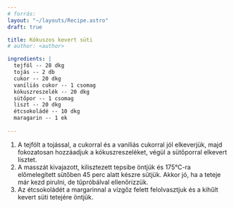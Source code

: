 ```yaml
---
# forrás: 
layout: "~/layouts/Recipe.astro"
draft: true

title: Kókuszos kevert süti
# author: <author>

ingredients: |
  tejföl -- 28 dkg
  tojás -- 2 db
  cukor -- 20 dkg
  vaníliás cukor -- 1 csomag
  kókuszreszelék -- 20 dkg
  sütőpor -- 1 csomag
  liszt -- 20 dkg
  étcsokoládé -- 10 dkg
  maragarin -- 1 ek
  
---
```


1. A tejfölt a tojással, a cukorral és a vaníliás cukorral jól elkeverjük, majd fokozatosan hozzáadjuk a kókuszreszeléket, végül a sütőporral elkevert lisztet.
1. A masszát kivajazott, kilisztezett tepsibe öntjük és 175°C-ra előmelegített sütőben 45 perc alatt készre sütjük. Akkor jó, ha a teteje már kezd pirulni, de tűpróbálval ellenőrizzük.
1. Az étcsokoládét a margarinnal a vízgőz felett felolvasztjuk és a kihűlt kevert süti tetejére öntjük.

